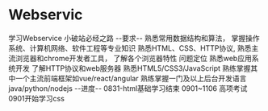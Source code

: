 # Webservic
学习Webservice
小破站必经之路
--要求--
熟悉常用数据结构和算法，
掌握操作系统、计算机网络、软件工程等专业知识
熟悉HTML、CSS、HTTP协议,
熟悉主流浏览器和chrome开发者工具，
了解各个浏览器特性
问题定位
熟悉web应用系统开发 了解HTTP协议和web服务器
熟悉HTML5/CSS3/JavaScript
熟练掌握其中一个主流前端框架如vue/react/angular
熟练掌握一门及以上后台开发语言java/python/nodejs
--进度--
0831-html基础学习结束
0901~1106 高项考试
0901开始学习css